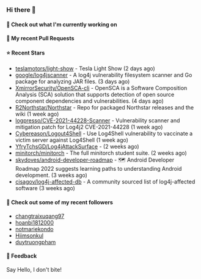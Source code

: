 ### Hi there 👋

#### 👷 Check out what I'm currently working on

#### 🔨 My recent Pull Requests


#### ⭐ Recent Stars

- [teslamotors/light-show](https://github.com/teslamotors/light-show) - Tesla Light Show (2 days ago)
- [google/log4jscanner](https://github.com/google/log4jscanner) - A log4j vulnerability filesystem scanner and Go package for analyzing JAR files. (3 days ago)
- [XmirrorSecurity/OpenSCA-cli](https://github.com/XmirrorSecurity/OpenSCA-cli) - OpenSCA is a Software Composition Analysis (SCA) solution that supports detection of open source component dependencies and vulnerabilities. (4 days ago)
- [R2Northstar/Northstar](https://github.com/R2Northstar/Northstar) - Repo for packaged Northstar releases and the wiki (1 week ago)
- [logpresso/CVE-2021-44228-Scanner](https://github.com/logpresso/CVE-2021-44228-Scanner) - Vulnerability scanner and mitigation patch for Log4j2 CVE-2021-44228 (1 week ago)
- [Cybereason/Logout4Shell](https://github.com/Cybereason/Logout4Shell) - Use Log4Shell vulnerability to vaccinate a victim server against Log4Shell (1 week ago)
- [YfryTchsGD/Log4jAttackSurface](https://github.com/YfryTchsGD/Log4jAttackSurface) -  (2 weeks ago)
- [minitorch/minitorch](https://github.com/minitorch/minitorch) - The full minitorch student suite.  (2 weeks ago)
- [skydoves/android-developer-roadmap](https://github.com/skydoves/android-developer-roadmap) - 🗺 Android Developer Roadmap 2022 suggests learning paths to understanding Android development. (3 weeks ago)
- [cisagov/log4j-affected-db](https://github.com/cisagov/log4j-affected-db) - A community sourced list of log4j-affected software (3 weeks ago)

#### 👯 Check out some of my recent followers

- [changtraixuqang97](https://github.com/changtraixuqang97)
- [hoanbi1812000](https://github.com/hoanbi1812000)
- [notmariekondo](https://github.com/notmariekondo)
- [Hiimsonkul](https://github.com/Hiimsonkul)
- [duytruongpham](https://github.com/duytruongpham)

#### 💬 Feedback

Say Hello, I don't bite!